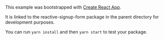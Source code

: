This example was bootstrapped with [Create React App](https://github.com/facebook/create-react-app).

It is linked to the reactive-signup-form package in the parent directory for development purposes.

You can run `yarn install` and then `yarn start` to test your package.
